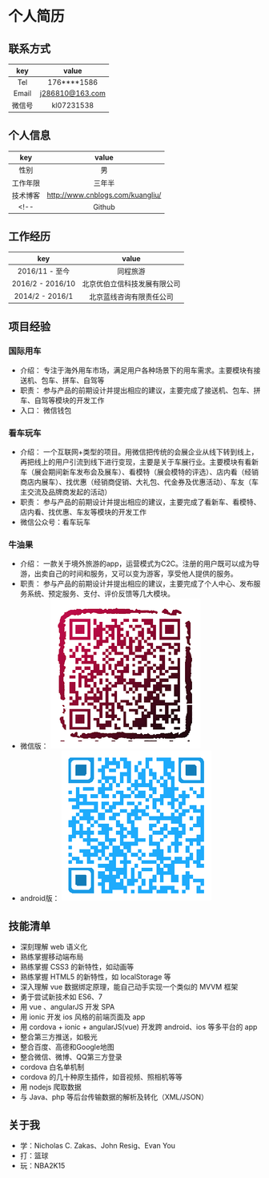 # 个人简历


## 联系方式

|  key  |  value  |
| :----: | :----: |
| Tel | 176****1586 |
| Email | j286810@163.com |
| 微信号 | kl07231538 |

## 个人信息

|  key  |  value  |
| :----: | :----: |
| 性别 | 男 |
| 工作年限 | 三年半 |
| 技术博客 | http://www.cnblogs.com/kuangliu/ |
<!-- | Github | https://github.com/286810 | -->

## 工作经历

|  key  |  value  |
| :----: | :----: |
| 2016/11 - 至今 | 同程旅游 |
| 2016/2 - 2016/10 | 北京优伯立信科技发展有限公司 |
| 2014/2 - 2016/1 | 北京蓝线咨询有限责任公司 |

## 项目经验

### 国际用车

- 介绍： 专注于海外用车市场，满足用户各种场景下的用车需求。主要模块有接送机、包车、拼车、自驾等
- 职责： 参与产品的前期设计并提出相应的建议，主要完成了接送机、包车、拼车、自驾等模块的开发工作
- 入口： 微信钱包

### 看车玩车

- 介绍： 一个互联网+类型的项目。用微信把传统的会展企业从线下转到线上，再把线上的用户引流到线下进行变现，主要是关于车展行业。主要模块有看新车（展会期间新车发布会及展车）、看模特（展会模特的评选）、店内看（经销商店内展车）、找优惠（经销商促销、大礼包、代金券及优惠活动）、车友（车主交流及品牌商发起的活动）
- 职责： 参与产品的前期设计并提出相应的建议，主要完成了看新车、看模特、店内看、找优惠、车友等模块的开发工作
- 微信公众号：看车玩车

### 牛油果

- 介绍： 一款关于境外旅游的app，运营模式为C2C。注册的用户既可以成为导游，出卖自己的时间和服务，又可以变为游客，享受他人提供的服务。
- 职责： 参与产品的前期设计并提出相应的建议，主要完成了个人中心、发布服务系统、预定服务、支付、评价反馈等几大模块。
- 微信版： ![](https://github.com/286810/resume/blob/master/niu.png)
- android版： ![](https://github.com/286810/resume/blob/master/niu-apk.png)

<!--
##个人项目

###build-your-own-vue
- 迷你版的 vue
- [戳我戳我戳我]()
-->

## 技能清单

- 深刻理解 web 语义化
- 熟练掌握移动端布局
- 熟练掌握 CSS3 的新特性，如动画等
- 熟练掌握 HTML5 的新特性，如 localStorage 等
- 深入理解 vue 数据绑定原理，能自己动手实现一个类似的 MVVM 框架
- 勇于尝试新技术如 ES6、7
- 用 vue 、angularJS 开发 SPA
- 用 ionic 开发 ios 风格的前端页面及 app
- 用 cordova + ionic + angularJS(vue) 开发跨 android、ios 等多平台的 app
- 整合第三方推送，如极光
- 整合百度、高德和Google地图
- 整合微信、微博、QQ第三方登录
- cordova 白名单机制
- cordova 的几十种原生插件，如音视频、照相机等等
- 用 nodejs 爬取数据
- 与 Java、php 等后台传输数据的解析及转化（XML/JSON）

## 关于我

- 学：Nicholas C. Zakas、John Resig、Evan You
- 打：篮球
- 玩：NBA2K15
